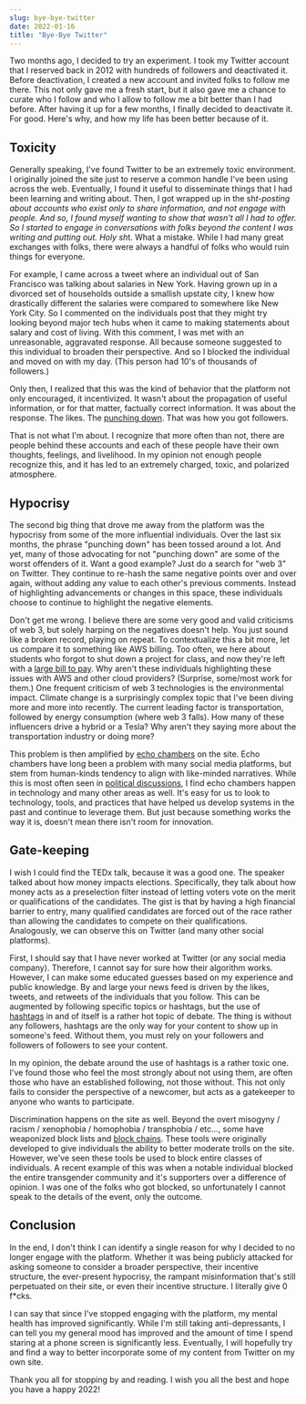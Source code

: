 ```yaml
---
slug: bye-bye-twitter
date: 2022-01-16
title: "Bye-Bye Twitter"
---
```


Two months ago, I decided to try an experiment. I took my Twitter account that I reserved back in 2012 with hundreds of 
followers and deactivated it. Before deactivation, I created a new account and invited folks to follow me there. This
not only gave me a fresh start, but it also gave me a chance to curate who I follow and who I allow to follow me a bit
better than I had before. After having it up for a few months, I finally decided to deactivate it. For good. Here's why,
and how my life has been better because of it.

<!--more-->

## Toxicity

Generally speaking, I've found Twitter to be an extremely toxic environment. I originally joined the site just to
reserve a common handle I've been using across the web. Eventually, I found it useful to disseminate things that I had
been learning and writing about. Then, I got wrapped up in the sh*t-posting about accounts who exist only to share
information, and not engage with people. And so, I found myself wanting to show that wasn't all I had to offer. So I 
started to engage in conversations with folks beyond the content I was writing and putting out. Holy sh*t. What a 
mistake. While I had many great exchanges with folks, there were always a handful of folks who would ruin things for 
everyone.

For example, I came across a tweet where an individual out of San Francisco was talking about salaries in New York. 
Having grown up in a divorced set of households outside a smallish upstate city, I knew how drastically different the 
salaries were compared to somewhere like New York City. So I commented on the individuals post that they might try
looking beyond major tech hubs when it came to making statements about salary and cost of living. With this comment, 
I was met with an unreasonable, aggravated response. All because someone suggested to this individual to broaden their 
perspective. And so I blocked the individual and moved on with my day. (This person had 10's of thousands of followers.)

Only then, I realized that this was the kind of behavior that the platform not only encouraged, it incentivized. 
It wasn't about the propagation of useful information, or for that matter, factually correct information. It was about 
the response. The likes. The [punching down][]. That was how you got followers. 

That is not what I'm about. I recognize that more often than not, there are people behind these accounts and each of 
these people have their own thoughts, feelings, and livelihood. In my opinion not enough people recognize this, and it
has led to an extremely charged, toxic, and polarized atmosphere.

[punching down]: https://www.urbandictionary.com/define.php?term=punching%20down

## Hypocrisy 

The second big thing that drove me away from the platform was the hypocrisy from some of the more influential 
individuals. Over the last six months, the phrase "punching down" has been tossed around a lot. And yet, many of those 
advocating for not "punching down" are some of the worst offenders of it. Want a good example? Just do a search for 
"web 3" on Twitter. They continue to re-hash the same negative points over and over again, without adding any value to 
each other's previous comments. Instead of highlighting advancements or changes in this space, these individuals choose 
to continue to highlight the negative elements.

Don't get me wrong. I believe there are some very good and valid criticisms of web 3, but solely harping on the
negatives doesn't help. You just sound like a broken record, playing on repeat. To contextualize this a bit more, let us
compare it to something like AWS billing. Too often, we here about students who forgot to shut down a project for class, 
and now they're left with a [large bill to pay][]. Why aren't these individuals highlighting these issues with AWS and 
other cloud providers? (Surprise, some/most work for them.) One frequent criticism of web 3 technologies is the
environmental impact. Climate change is a surprisingly complex topic that I've been diving more and more into recently.
The current leading factor is transportation, followed by energy consumption (where web 3 falls). How many of these
influencers drive a hybrid or a Tesla? Why aren't they saying more about the transportation industry or doing more?

This problem is then amplified by [echo chambers][] on the site. Echo chambers have long been a problem with many social
media platforms, but stem from human-kinds tendency to align with like-minded narratives. While this is most often seen 
in [political discussions][], I find echo chambers happen in technology and many other areas as well. It's easy for us 
to look to technology, tools, and practices that have helped us develop systems in the past and continue to leverage 
them. But just because something works the way it is, doesn't mean there isn't room for innovation.

[large bill to pay]: https://www.reddit.com/r/aws/comments/qgr9jh/was_billed_60k_with_a_free_tier/
[echo chambers]: https://www.pnas.org/content/118/9/e2023301118
[political discussions]: https://www.msn.com/en-us/news/politics/here-s-how-bad-the-social-media-echo-chamber-has-gotten-in-politics/ar-AALg1tx

## Gate-keeping

I wish I could find the TEDx talk, because it was a good one. The speaker talked about how money impacts elections.
Specifically, they talk about how money acts as a preselection filter instead of letting voters vote on the merit or
qualifications of the candidates. The gist is that by having a high financial barrier to entry, many qualified 
candidates are forced out of the race rather than allowing the candidates to compete on their qualifications. 
Analogously, we can observe this on Twitter (and many other social platforms).

First, I should say that I have never worked at Twitter (or any social media company). Therefore, I cannot say for sure
how their algorithm works. However, I can make some educated guesses based on my experience and public knowledge. By and
large your news feed is driven by the likes, tweets, and retweets of the individuals that you follow. This can be
augmented by following specific topics or hashtags, but the use of [hashtags][] in and of itself is a rather hot topic
of debate. The thing is without any followers, hashtags are the only way for your content to show up in someone's feed.
Without them, you must rely on your followers and followers of followers to see your content.

In my opinion, the debate around the use of hashtags is a rather toxic one. I've found those who feel the most strongly
about not using them, are often those who have an established following, not those without. This not only fails to 
consider the perspective of a newcomer, but acts as a gatekeeper to anyone who wants to participate.

Discrimination happens on the site as well. Beyond the overt misogyny / racism / xenophobia / homophobia / transphobia /
etc..., some have weaponized block lists and [block chains][]. These tools were originally developed to give individuals
the ability to better moderate trolls on the site. However, we've seen these tools be used to block entire classes of
individuals. A recent example of this was when a notable individual blocked the entire transgender community and it's 
supporters over a difference of opinion. I was one of the folks who got blocked, so unfortunately I cannot speak to the
details of the event, only the outcome.

[hashtags]: https://business.twitter.com/en/blog/the-dos-and-donts-of-hashtags.html
[block chains]: https://www.diversetechgeek.com/how-block-twitter-trolls-bulk/

## Conclusion

In the end, I don't think I can identify a single reason for why I decided to no longer engage with the platform. 
Whether it was being publicly attacked for asking someone to consider a broader perspective, their incentive structure,
the ever-present hypocrisy, the rampant misinformation that's still perpetuated on their site, or even their incentive 
structure. I literally give 0 f*cks.

I can say that since I've stopped engaging with the platform, my mental health has improved significantly. While I'm
still taking anti-depressants, I can tell you my general mood has improved and the amount of time I spend staring at a
phone screen is significantly less. Eventually, I will hopefully try and find a way to better incorporate some of my
content from Twitter on my own site.

Thank you all for stopping by and reading. I wish you all the best and hope you have a happy 2022!
